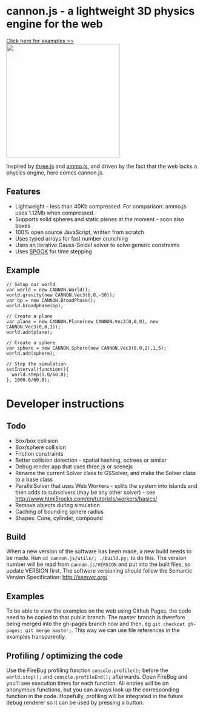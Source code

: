 # cannon.js - a lightweight 3D physics engine for the web

<a href="http://schteppe.github.com/cannon.js"> Click here for examples >><br><img src="http://granular.cs.umu.se/browserphysics/wp-content/uploads/2012/01/myphysicslib_javascript.png" width="300"></a>

Inspired by [three.js](https://github.com/mrdoob/three.js) and [ammo.js](https://github.com/kripken/ammo.js), and driven by the fact that the web lacks a physics engine, here comes cannon.js.
    
## Features

* Lightweight - less than 40Kb compressed. For comparison: ammo.js uses 1.12Mb when compressed.
* Supports solid spheres and static planes at the moment - soon also boxes
* 100% open source JavaScript, written from scratch
* Uses typed arrays for fast number crunching
* Uses an iterative Gauss-Seidel solver to solve generic constraints
* Uses [SPOOK](https://www8.cs.umu.se/kurser/5DV058/VT09/lectures/spooknotes.pdf) for time stepping

## Example
    // Setup our world
    var world = new CANNON.World();
    world.gravity(new CANNON.Vec3(0,0,-50));
    var bp = new CANNON.BroadPhase();
    world.broadphase(bp);
    
    // Create a plane
    var plane = new CANNON.Plane(new CANNON.Vec3(0,0,0), new CANNON.Vec3(0,0,1));
    world.add(plane);
    
    // Create a sphere
    var sphere = new CANNON.Sphere(new CANNON.Vec3(0,0,2),1,5);
    world.add(sphere);
    
    // Step the simulation
    setInterval(function(){
      world.step(1.0/60.0);
    }, 1000.0/60.0);


# Developer instructions

## Todo

* Box/box collision
* Box/sphere collision
* Friction constraints
* Better collision detection - spatial hashing, octrees or similar
* Debug render app that uses three.js or scenejs
* Rename the current Solver class to GSSolver, and make the Solver class to a base class
* ParallelSolver that uses Web Workers - splits the system into islands and then adds to subsolvers (may be any other solver) - see http://www.html5rocks.com/en/tutorials/workers/basics/
* Remove objects during simulation
* Caching of bounding sphere radius
* Shapes: Cone, cylinder, compound

## Build

When a new version of the software has been made, a new build needs to be made. Run <code>cd cannon.js/utils/; ./build.py;</code> to do this. The version number will be read from <code>cannon.js/VERSION</code> and put into the built files, so update VERSION first. The software versioning should follow the Semantic Version Specification: http://semver.org/

## Examples

To be able to view the examples on the web using Github Pages, the code need to be copied to that public branch. The master branch is therefore being merged into the gh-pages branch now and then, eg <code>git checkout gh-pages; git merge master;</code>. This way we can use file references in the examples transparently.

## Profiling / optimizing the code

Use the FireBug profiling function <code>console.profile();</code> before the <code>world.step();</code> and <code>console.profileEnd();</code> afterwards. Open FireBug and you'll see execution times for each function. All entries will be on anonymous functions, but you can always look up the corresponding function in the code.
Hopefully, profiling will be integrated in the future debug renderer so it can be used by pressing a button.